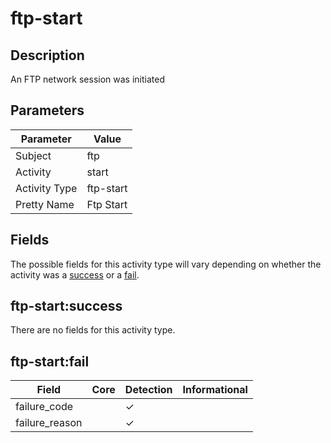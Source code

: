 ftp-start
=========

Description
-----------
An FTP network session was initiated

Parameters
----------
| Parameter     | Value     |
| ------------- | --------- |
| Subject       | ftp       |
| Activity      | start     |
| Activity Type | ftp-start |
| Pretty Name   | Ftp Start |


Fields
------

The possible fields for this activity type will vary depending on whether the activity was a [success](#ftp-startsuccess) or a [fail](#ftp-startfail).


ftp-start:success
-----------------

There are no fields for this activity type.


ftp-start:fail
--------------

| Field          | Core | Detection | Informational |
| -------------- | ---- | --------- | ------------- |
| failure_code   |      | &#10003;  |               |
| failure_reason |      | &#10003;  |               |